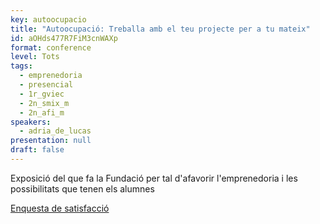 ```yaml
---
key: autoocupacio
title: "Autoocupació: Treballa amb el teu projecte per a tu mateix"
id: aOHds477R7FiM3cnWAXp
format: conference
level: Tots
tags:
  - emprenedoria
  - presencial
  - 1r_gviec
  - 2n_smix_m
  - 2n_afi_m
speakers:
  - adria_de_lucas
presentation: null
draft: false
---
```


Exposició del que fa la Fundació per tal d'afavorir l'emprenedoria i les possibilitats que tenen els alumnes

[Enquesta de satisfacció](https://docs.google.com/forms/d/e/1FAIpQLSedCGNcNPtOsMOSDZxZHMzI9uX4UDKdx7IEu9BU6ALl_HTh6Q/viewform?usp=sf_link)